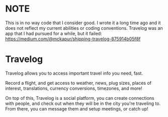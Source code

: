 # **NOTE**

This is in no way code that I consider good. I wrote it a long time ago and it does not reflect my current abilities or coding conventions. Travelog was an app that I had pursued for a while, but it failed: https://medium.com/@mckapur/shipping-travelog-875914b05f8f

# Travelog

Travelog allows you to access important travel info you need, fast.

Record a flight, and get access to weather, news, plug sizes, places of interest, translations, currency conversions, timezones, and more!

On top of this, Travelog is a social platform, you can create connections with people, and check out when they will be in the city you're traveling to. From there, you can message them and setup meetings, or catch up!
